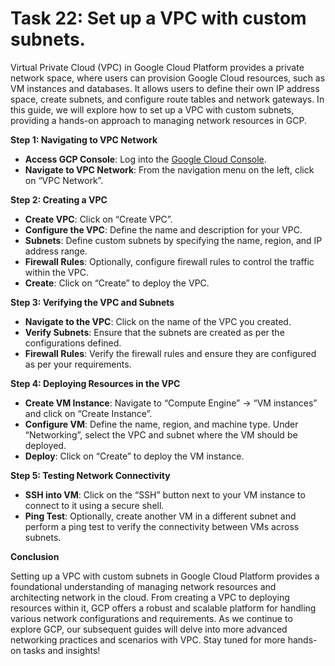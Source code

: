 # Task 22: Set up a VPC with custom subnets.

Virtual Private Cloud (VPC) in Google Cloud Platform provides a private network space, where users can provision Google Cloud resources, such as VM instances and databases. It allows users to define their own IP address space, create subnets, and configure route tables and network gateways. In this guide, we will explore how to set up a VPC with custom subnets, providing a hands-on approach to managing network resources in GCP.

**Step 1: Navigating to VPC Network**

- **Access GCP Console**: Log into the [Google Cloud Console](https://console.cloud.google.com/).
- **Navigate to VPC Network**: From the navigation menu on the left, click on “VPC Network”.

**Step 2: Creating a VPC**

- **Create VPC**: Click on “Create VPC”.
- **Configure the VPC**: Define the name and description for your VPC.
- **Subnets**: Define custom subnets by specifying the name, region, and IP address range.
- **Firewall Rules**: Optionally, configure firewall rules to control the traffic within the VPC.
- **Create**: Click on “Create” to deploy the VPC.

**Step 3: Verifying the VPC and Subnets**

- **Navigate to the VPC**: Click on the name of the VPC you created.
- **Verify Subnets**: Ensure that the subnets are created as per the configurations defined.
- **Firewall Rules**: Verify the firewall rules and ensure they are configured as per your requirements.

**Step 4: Deploying Resources in the VPC**

- **Create VM Instance**: Navigate to “Compute Engine” -> “VM instances” and click on “Create Instance”.
- **Configure VM**: Define the name, region, and machine type. Under “Networking”, select the VPC and subnet where the VM should be deployed.
- **Deploy**: Click on “Create” to deploy the VM instance.

**Step 5: Testing Network Connectivity**

- **SSH into VM**: Click on the “SSH” button next to your VM instance to connect to it using a secure shell.
- **Ping Test**: Optionally, create another VM in a different subnet and perform a ping test to verify the connectivity between VMs across subnets.

**Conclusion**

Setting up a VPC with custom subnets in Google Cloud Platform provides a foundational understanding of managing network resources and architecting network in the cloud. From creating a VPC to deploying resources within it, GCP offers a robust and scalable platform for handling various network configurations and requirements. As we continue to explore GCP, our subsequent guides will delve into more advanced networking practices and scenarios with VPC. Stay tuned for more hands-on tasks and insights!